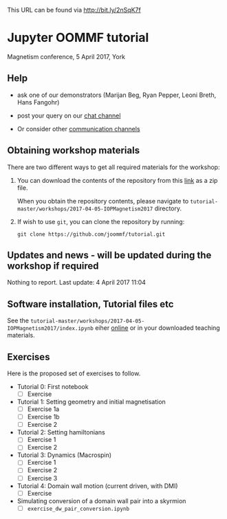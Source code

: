 This URL can be found via http://bit.ly/2nSqK7f

# Jupyter OOMMF tutorial 
Magnetism conference, 5 April 2017, York

## Help

- ask one of our demonstrators (Marijan Beg, Ryan Pepper, Leoni Breth, Hans Fangohr)

- post your query on our [chat channel](https://gitter.im/joommf/support)

- Or consider other [communication channels](http://joommf.github.io/contact.html)

## Obtaining workshop materials

There are two different ways to get all required materials for the workshop:

1. You can download the contents of the repository from this [link](https://github.com/joommf/tutorial/archive/master.zip) as a zip file.

   When you obtain the repository contents, please navigate to `tutorial-master/workshops/2017-04-05-IOPMagnetism2017` directory.


2. If wish to use `git`, you can clone the repository by running:
   ```
   git clone https://github.com/joommf/tutorial.git
   ```

## Updates and news - will be updated during the workshop if required
Nothing to report.
Last update: 4 April 2017 11:04


## Software installation, Tutorial files etc

See the `tutorial-master/workshops/2017-04-05-IOPMagnetism2017/index.ipynb` eiher
[online](https://github.com/joommf/tutorial/blob/master/workshops/2017-04-05-IOPMagnetism2017/index.ipynb) or
in your downloaded teaching materials.

## Exercises

Here is the proposed set of exercises to follow.

- Tutorial 0: First notebook
  - [ ] Exercise 
- Tutorial 1: Setting geometry and initial magnetisation
  - [ ] Exercise 1a
  - [ ] Exercise 1b
  - [ ] Exercise 2
- Tutorial 2: Setting hamiltonians
  - [ ] Exercise 1
  - [ ] Exercise 2
- Tutorial 3: Dynamics (Macrospin)
  - [ ] Exercise 1
  - [ ] Exercise 2
  - [ ] Exercise 3
- Tutorial 4: Domain wall motion (current driven, with DMI)
  - [ ] Exercise
- Simulating conversion of a domain wall pair into a skyrmion
  - [ ] `exercise_dw_pair_conversion.ipynb`
